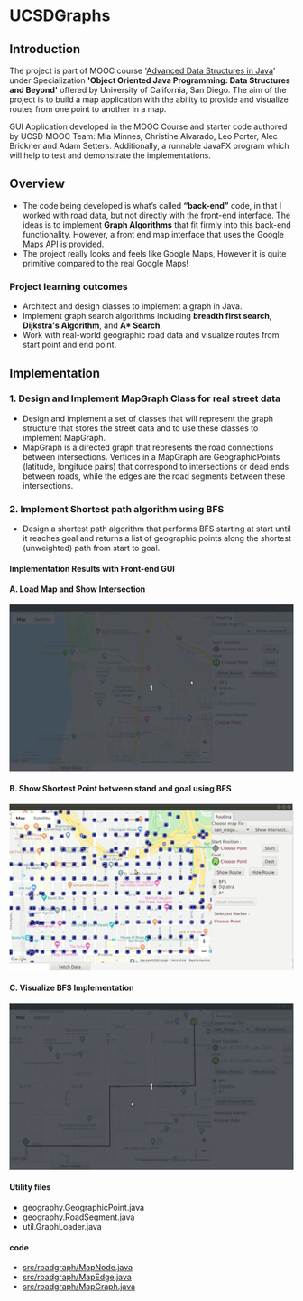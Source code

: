 # UCSDGraphs

## Introduction
The project is part of MOOC course '[Advanced Data Structures in Java](https://www.coursera.org/learn/advanced-data-structures)' under Specialization **'Object Oriented Java Programming: Data Structures and Beyond'** offered by University of California, San Diego. The aim of the project is to build a map application with the ability to provide and visualize routes from one point to another in a map.

GUI Application developed in the MOOC Course and starter code authored by UCSD MOOC Team: Mia Minnes, Christine Alvarado, Leo Porter, Alec Brickner and Adam Setters.
Additionally, a runnable JavaFX program which will help to test and demonstrate the implementations.

## Overview
- The code being developed is what’s called **“back-end”** code, in that I worked with road data, but not directly with the front-end interface. The ideas is to implement **Graph Algorithms** that fit firmly into this back-end functionality. However, a front end map interface that uses the Google Maps API is provided. 
- The project really looks and feels like Google Maps, However it is quite primitive compared to the real Google Maps!

### Project learning outcomes
- Architect and design classes to implement a graph in Java.
- Implement graph search algorithms including **breadth first search, Dijkstra's Algorithm**, and **A\* Search**. 
- Work with real-world geographic road data and visualize routes from start point and end point. 

## Implementation

### 1. Design and Implement MapGraph Class for real street data

- Design and implement a set of classes that will represent the graph structure that stores the street data and to use these classes to implement MapGraph.
- MapGraph is a directed graph that represents the road connections between intersections. Vertices in a MapGraph are GeographicPoints (latitude, longitude pairs) that correspond to intersections or dead ends between roads, while the edges are the road segments between these intersections.

### 2. Implement Shortest path algorithm using BFS
- Design a shortest path algorithm that performs BFS starting at start until it reaches goal and returns a list of geographic points along the shortest (unweighted) path from start to goal.

#### Implementation Results with Front-end GUI 
#### A. Load Map and Show Intersection 
<kbd>![Alt gif1](https://github.com/jitendrabhamare/UCSDGraphs/blob/master/gif/bfs-show-intersections.gif)</kbd>

#### B. Show Shortest Point between stand and goal using BFS
<kbd>![Alt gif2](https://github.com/jitendrabhamare/UCSDGraphs/blob/master/gif/bfs-show-route.gif)</kbd>

#### C. Visualize BFS Implementation
<kbd>![Alt gif2](https://github.com/jitendrabhamare/UCSDGraphs/blob/master/gif/bfs-visualize.gif)</kbd>

#### Utility files
- geography.GeographicPoint.java
- geography.RoadSegment.java
- util.GraphLoader.java

#### code
- [src/roadgraph/MapNode.java](https://github.com/jitendrabhamare/UCSDGraphs/blob/master/src/roadgraph/MapNode.java)
- [src/roadgraph/MapEdge.java](https://github.com/jitendrabhamare/UCSDGraphs/blob/master/src/roadgraph/MapEdge.java)
- [src/roadgraph/MapGraph.java](https://github.com/jitendrabhamare/UCSDGraphs/blob/master/src/roadgraph/MapGraph.java)

